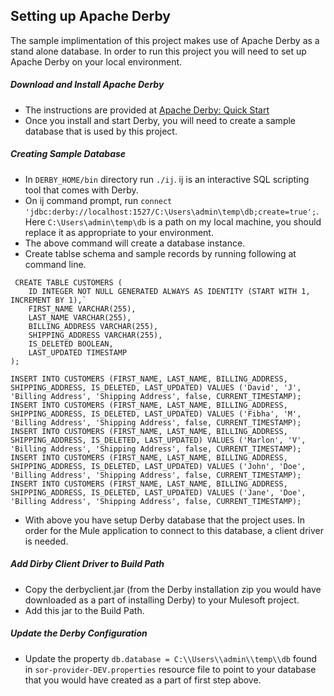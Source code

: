 **Setting up Apache Derby**
---
The sample implimentation of this project makes use of Apache Derby as a stand alone database. In order to run this project you will need to set up Apache Derby on your local environment.

##### Download and Install Apache Derby

  - The instructions are provided at [Apache Derby: Quick Start](https://db.apache.org/derby/quick_start.html)
  - Once you install and start Derby, you will need to create a sample database that is used by this project.

##### Creating Sample Database

  - In `DERBY_HOME/bin` directory run `./ij`. ij is an interactive SQL scripting tool that comes with Derby.
  - On ij command prompt, run `connect 'jdbc:derby://localhost:1527/C:\Users\admin\temp\db;create=true';`. Here `C:\Users\admin\temp\db` is a path on my local machine, you should replace it as appropriate to your environment.
  - The above command will create a database instance.
  - Create tablse schema and sample records by running following at command line.
  
```
 CREATE TABLE CUSTOMERS (
    ID INTEGER NOT NULL GENERATED ALWAYS AS IDENTITY (START WITH 1, INCREMENT BY 1),`
    FIRST_NAME VARCHAR(255),
    LAST_NAME VARCHAR(255),
    BILLING_ADDRESS VARCHAR(255),
    SHIPPING_ADDRESS VARCHAR(255),
    IS_DELETED BOOLEAN,
	LAST_UPDATED TIMESTAMP
);

INSERT INTO CUSTOMERS (FIRST_NAME, LAST_NAME, BILLING_ADDRESS, SHIPPING_ADDRESS, IS_DELETED, LAST_UPDATED) VALUES ('David', 'J', 'Billing Address', 'Shipping Address', false, CURRENT_TIMESTAMP);
INSERT INTO CUSTOMERS (FIRST_NAME, LAST_NAME, BILLING_ADDRESS, SHIPPING_ADDRESS, IS_DELETED, LAST_UPDATED) VALUES ('Fibha', 'M', 'Billing Address', 'Shipping Address', false, CURRENT_TIMESTAMP);
INSERT INTO CUSTOMERS (FIRST_NAME, LAST_NAME, BILLING_ADDRESS, SHIPPING_ADDRESS, IS_DELETED, LAST_UPDATED) VALUES ('Marlon', 'V', 'Billing Address', 'Shipping Address', false, CURRENT_TIMESTAMP);
INSERT INTO CUSTOMERS (FIRST_NAME, LAST_NAME, BILLING_ADDRESS, SHIPPING_ADDRESS, IS_DELETED, LAST_UPDATED) VALUES ('John', 'Doe', 'Billing Address', 'Shipping Address', false, CURRENT_TIMESTAMP);
INSERT INTO CUSTOMERS (FIRST_NAME, LAST_NAME, BILLING_ADDRESS, SHIPPING_ADDRESS, IS_DELETED, LAST_UPDATED) VALUES ('Jane', 'Doe', 'Billing Address', 'Shipping Address', false, CURRENT_TIMESTAMP);
```

  - With above you have setup Derby database that the project uses. In order for the Mule application to connect to this database, a client driver is needed.

##### Add Dirby Client Driver to Build Path

  - Copy the derbyclient.jar (from the Derby installation zip you would have downloaded as a part of installing Derby) to your Mulesoft project.
  - Add this jar to the Build Path.
  
##### Update the Derby Configuration

  - Update the property `db.database = C:\\Users\\admin\\temp\\db` found in `sor-provider-DEV.properties` resource file to point to your database that you would have created as a part of first step above.
